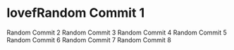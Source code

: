 # lovefRandom Commit 1
Random Commit 2
Random Commit 3
Random Commit 4
Random Commit 5
Random Commit 6
Random Commit 7
Random Commit 8
